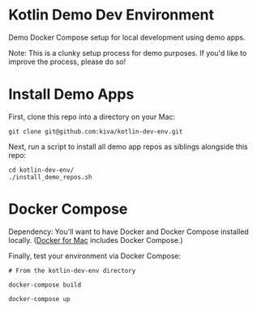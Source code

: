 # Kotlin Demo Dev Environment

Demo Docker Compose setup for local development using demo apps.

Note: This is a clunky setup process for demo purposes. If you'd like to improve the process, please do so!

# Install Demo Apps

First, clone this repo into a directory on your Mac:

```
git clone git@github.com:kiva/kotlin-dev-env.git
```

Next, run a script to install all demo app repos as siblings alongside this repo:

```
cd kotlin-dev-env/
./install_demo_repos.sh
```

# Docker Compose

Dependency: You'll want to have Docker and Docker Compose installed locally. ([Docker for Mac](https://www.docker.com/docker-mac) includes Docker Compose.)

Finally, test your environment via Docker Compose:

```
# From the kotlin-dev-env directory

docker-compose build

docker-compose up
```
